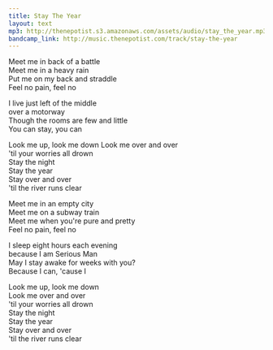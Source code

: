 ```yaml
---
title: Stay The Year
layout: text
mp3: http://thenepotist.s3.amazonaws.com/assets/audio/stay_the_year.mp3
bandcamp_link: http://music.thenepotist.com/track/stay-the-year
---
```


Meet me in back of a battle  
Meet me in a heavy rain  
Put me on my back and straddle  
Feel no pain, feel no  

I live just left of the middle  
over a motorway  
Though the rooms are few and little  
You can stay, you can

Look me up, look me down 
Look me over and over  
'til your worries all drown  
Stay the night  
Stay the year  
Stay over and over  
'til the river runs clear  

Meet me in an empty city  
Meet me on a subway train  
Meet me when you're pure and pretty  
Feel no pain, feel no  

I sleep eight hours each evening  
because I am Serious Man  
May I stay awake for weeks with you?  
Because I can, 'cause I 

Look me up, look me down  
Look me over and over  
'til your worries all drown  
Stay the night  
Stay the year  
Stay over and over  
'til the river runs clear  
